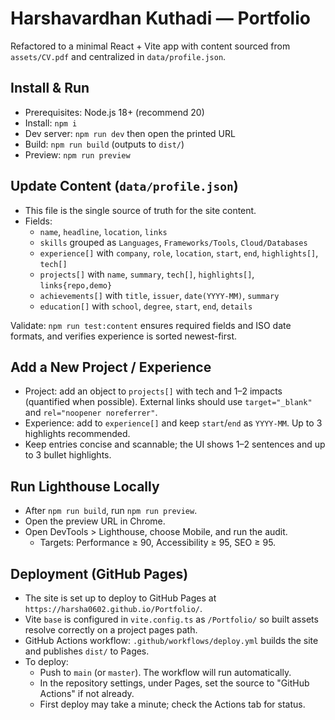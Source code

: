 # Harshavardhan Kuthadi — Portfolio

Refactored to a minimal React + Vite app with content sourced from `assets/CV.pdf` and centralized in `data/profile.json`.

## Install & Run
- Prerequisites: Node.js 18+ (recommend 20)
- Install: `npm i`
- Dev server: `npm run dev` then open the printed URL
- Build: `npm run build` (outputs to `dist/`)
- Preview: `npm run preview`

## Update Content (`data/profile.json`)
- This file is the single source of truth for the site content.
- Fields:
  - `name`, `headline`, `location`, `links`
  - `skills` grouped as `Languages`, `Frameworks/Tools`, `Cloud/Databases`
  - `experience[]` with `company`, `role`, `location`, `start`, `end`, `highlights[]`, `tech[]`
  - `projects[]` with `name`, `summary`, `tech[]`, `highlights[]`, `links{repo,demo}`
  - `achievements[]` with `title`, `issuer`, `date(YYYY-MM)`, `summary`
  - `education[]` with `school`, `degree`, `start`, `end`, `details`

Validate: `npm run test:content` ensures required fields and ISO date formats, and verifies experience is sorted newest-first.

## Add a New Project / Experience
- Project: add an object to `projects[]` with tech and 1–2 impacts (quantified when possible). External links should use `target="_blank"` and `rel="noopener noreferrer"`.
- Experience: add to `experience[]` and keep `start`/`end` as `YYYY-MM`. Up to 3 highlights recommended.
- Keep entries concise and scannable; the UI shows 1–2 sentences and up to 3 bullet highlights.

## Run Lighthouse Locally
- After `npm run build`, run `npm run preview`.
- Open the preview URL in Chrome.
- Open DevTools > Lighthouse, choose Mobile, and run the audit.
  - Targets: Performance ≥ 90, Accessibility ≥ 95, SEO ≥ 95.



## Deployment (GitHub Pages)
- The site is set up to deploy to GitHub Pages at `https://harsha0602.github.io/Portfolio/`.
- Vite `base` is configured in `vite.config.ts` as `/Portfolio/` so built assets resolve correctly on a project pages path.
- GitHub Actions workflow: `.github/workflows/deploy.yml` builds the site and publishes `dist/` to Pages.
- To deploy:
  - Push to `main` (or `master`). The workflow will run automatically.
  - In the repository settings, under Pages, set the source to "GitHub Actions" if not already.
  - First deploy may take a minute; check the Actions tab for status.
